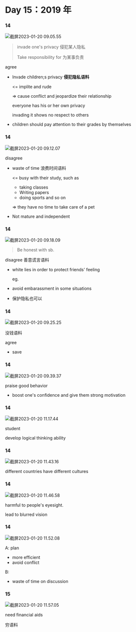# Day 15：2019 年

### 14

![截屏2023-01-20 09.05.55](https://xingqiu-tuchuang-1256524210.cos.ap-shanghai.myqcloud.com/3978/%E6%88%AA%E5%B1%8F2023-01-20%2009.05.55.png)

> invade one's privacy 侵犯某人隐私
>
> Take responsibility for 为某事负责

agree

- Invade children;s privacy **侵犯隐私语料**

  <= implite and rude

  => cause conflict and jeopardize their relationship

  everyone has his or her own privacy

  invading it shows no respect to others

- children should pay attention to their grades by themselves

### 14

![截屏2023-01-20 09.12.07](https://xingqiu-tuchuang-1256524210.cos.ap-shanghai.myqcloud.com/3978/%E6%88%AA%E5%B1%8F2023-01-20%2009.12.07.png)

disagree

- waste of time 浪费时间语料

  <= busy with their study, such as

  - taking classes
  - Writing papers
  - doing sports and so on

  => they have no time to take care of a pet

- Not mature and independent

### 14

![截屏2023-01-20 09.18.09](https://xingqiu-tuchuang-1256524210.cos.ap-shanghai.myqcloud.com/3978/%E6%88%AA%E5%B1%8F2023-01-20%2009.18.09.png)

> Be honest with sb.

disagree 善意谎言语料

- white lies in order to protect friends' feeling

  eg.

- avoid embarassment in some situations

- 保护隐私也可以

### 14

![截屏2023-01-20 09.25.25](https://xingqiu-tuchuang-1256524210.cos.ap-shanghai.myqcloud.com/3978/%E6%88%AA%E5%B1%8F2023-01-20%2009.25.25.png)

没钱语料

agree

- save

### 14

![截屏2023-01-20 09.39.37](https://xingqiu-tuchuang-1256524210.cos.ap-shanghai.myqcloud.com/3978/%E6%88%AA%E5%B1%8F2023-01-20%2009.39.37.png)

praise good behavior

- boost one's confidence and give them strong motivation

### 14

![截屏2023-01-20 11.17.44](https://xingqiu-tuchuang-1256524210.cos.ap-shanghai.myqcloud.com/3978/%E6%88%AA%E5%B1%8F2023-01-20%2011.17.44.png)

student

develop logical thinking ability

### 14

![截屏2023-01-20 11.43.16](https://xingqiu-tuchuang-1256524210.cos.ap-shanghai.myqcloud.com/3978/%E6%88%AA%E5%B1%8F2023-01-20%2011.43.16.png)

different countries have different cultures

### 14

![截屏2023-01-20 11.46.58](https://xingqiu-tuchuang-1256524210.cos.ap-shanghai.myqcloud.com/3978/%E6%88%AA%E5%B1%8F2023-01-20%2011.46.58.png)

harmful to people's eyesight.

lead to blurred vision

### 14

![截屏2023-01-20 11.52.08](https://xingqiu-tuchuang-1256524210.cos.ap-shanghai.myqcloud.com/3978/%E6%88%AA%E5%B1%8F2023-01-20%2011.52.08.png)

A: plan

- more efficient
- avoid conflict

B:

- waste of time on discussion

### 15

![截屏2023-01-20 11.57.05](https://xingqiu-tuchuang-1256524210.cos.ap-shanghai.myqcloud.com/3978/%E6%88%AA%E5%B1%8F2023-01-20%2011.57.05.png)

need financial aids

穷语料
